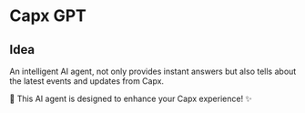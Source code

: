 # Capx GPT

## Idea

An intelligent AI agent, not only provides instant answers but also tells about the latest events and updates from Capx.

🤖 This AI agent is designed to enhance your Capx experience! ✨

